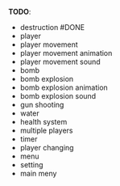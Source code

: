 **TODO**:
  * destruction       #DONE
  * player
  * player movement
  * player movement animation
  * player movement sound
  * bomb
  * bomb explosion
  * bomb explosion animation
  * bomb explosion sound
  * gun shooting
  * water
  * health system
  * multiple players
  * timer
  * player changing
  * menu
  * setting
  * main meny
